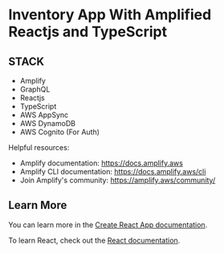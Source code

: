 # Inventory App With Amplified Reactjs and TypeScript

## STACK

- Amplify
- GraphQL
- Reactjs
- TypeScript
- AWS AppSync
- AWS DynamoDB
- AWS Cognito (For Auth)

Helpful resources:

- Amplify documentation: https://docs.amplify.aws
- Amplify CLI documentation: https://docs.amplify.aws/cli
- Join Amplify's community: https://amplify.aws/community/

## Learn More

You can learn more in the [Create React App documentation](https://facebook.github.io/create-react-app/docs/getting-started).

To learn React, check out the [React documentation](https://reactjs.org/).

